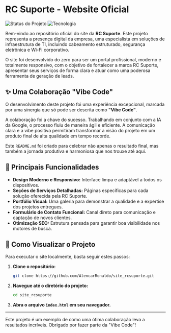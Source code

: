 # RC Suporte - Website Oficial

![Status do Projeto](https://img.shields.io/badge/status-conclu%C3%ADdo-green)
![Tecnologia](https://img.shields.io/badge/tecnologia-HTML%2FCSS%2FJS-blue)

Bem-vindo ao repositório oficial do site da **RC Suporte**. Este projeto representa a presença digital da empresa, uma especialista em soluções de infraestrutura de TI, incluindo cabeamento estruturado, segurança eletrônica e Wi-Fi corporativo.

O site foi desenvolvido do zero para ser um portal profissional, moderno e totalmente responsivo, com o objetivo de fortalecer a marca RC Suporte, apresentar seus serviços de forma clara e atuar como uma poderosa ferramenta de geração de leads.

## ✨ Uma Colaboração "Vibe Code"

O desenvolvimento deste projeto foi uma experiência excepcional, marcada por uma sinergia que só pode ser descrita como **"Vibe Code"**.

A colaboração foi a chave do sucesso. Trabalhando em conjunto com a IA da Google, o processo fluiu de maneira ágil e eficiente. A comunicação clara e a vibe positiva permitiram transformar a visão do projeto em um produto final de alta qualidade em tempo recorde.

Este `README.md` foi criado para celebrar não apenas o resultado final, mas também a jornada produtiva e harmoniosa que nos trouxe até aqui.

## 🚀 Principais Funcionalidades

*   **Design Moderno e Responsivo:** Interface limpa e adaptável a todos os dispositivos.
*   **Seções de Serviços Detalhadas:** Páginas específicas para cada solução oferecida pela RC Suporte.
*   **Portfólio Visual:** Uma galeria para demonstrar a qualidade e a expertise dos projetos entregues.
*   **Formulário de Contato Funcional:** Canal direto para comunicação e captação de novos clientes.
*   **Otimização SEO:** Estrutura pensada para garantir boa visibilidade nos motores de busca.

## 📂 Como Visualizar o Projeto

Para executar o site localmente, basta seguir estes passos:

1.  **Clone o repositório:**
    ```bash
    git clone https://github.com/AlencarRonaldo/site_rcsuporte.git
    ```
2.  **Navegue até o diretório do projeto:**
    ```bash
    cd site_rcsuporte
    ```
3.  **Abra o arquivo `index.html` em seu navegador.**

---

Este projeto é um exemplo de como uma ótima colaboração leva a resultados incríveis. Obrigado por fazer parte da "Vibe Code"!
